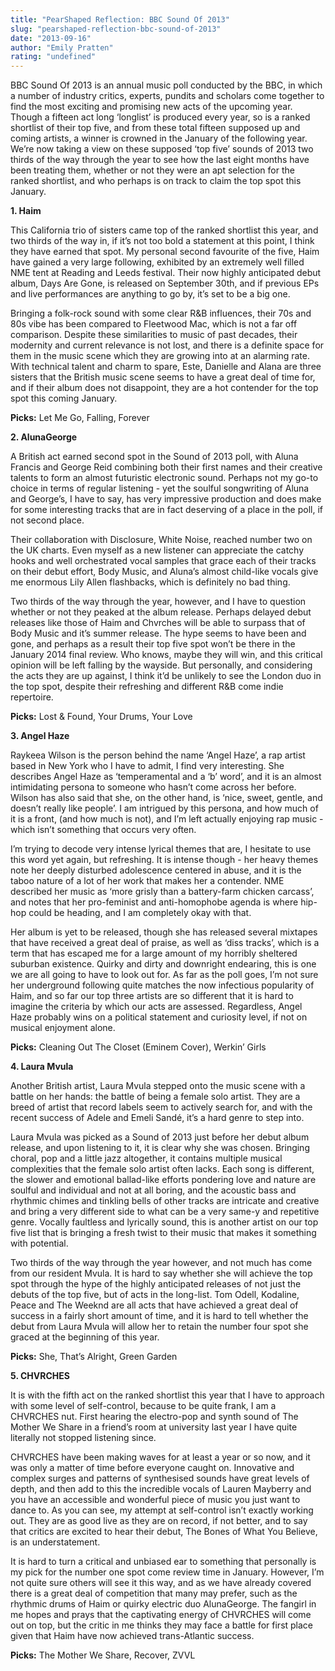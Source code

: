 ```yaml
---
title: "PearShaped Reflection: BBC Sound Of 2013"
slug: "pearshaped-reflection-bbc-sound-of-2013"
date: "2013-09-16"
author: "Emily Pratten"
rating: "undefined"
---
```


BBC Sound Of 2013 is an annual music poll conducted by the BBC, in which a number of industry critics, experts, pundits and scholars come together to find the most exciting and promising new acts of the upcoming year. Though a fifteen act long ‘longlist’ is produced every year, so is a ranked shortlist of their top five, and from these total fifteen supposed up and coming artists, a winner is crowned in the January of the following year. We’re now taking a view on these supposed ‘top five’ sounds of 2013 two thirds of the way through the year to see how the last eight months have been treating them, whether or not they were an apt selection for the ranked shortlist, and who perhaps is on track to claim the top spot this January.

**1\. Haim**

This California trio of sisters came top of the ranked shortlist this year, and two thirds of the way in, if it’s not too bold a statement at this point, I think they have earned that spot. My personal second favourite of the five, Haim have gained a very large following, exhibited by an extremely well filled NME tent at Reading and Leeds festival. Their now highly anticipated debut album, Days Are Gone, is released on September 30th, and if previous EPs and live performances are anything to go by, it’s set to be a big one.

Bringing a folk-rock sound with some clear R&B influences, their 70s and 80s vibe has been compared to Fleetwood Mac, which is not a far off comparison. Despite these similarities to music of past decades, their modernity and current relevance is not lost, and there is a definite space for them in the music scene which they are growing into at an alarming rate. With technical talent and charm to spare, Este, Danielle and Alana are three sisters that the British music scene seems to have a great deal of time for, and if their album does not disappoint, they are a hot contender for the top spot this coming January.

**Picks:** Let Me Go, Falling, Forever

**2\. AlunaGeorge**

A British act earned second spot in the Sound of 2013 poll, with Aluna Francis and George Reid combining both their first names and their creative talents to form an almost futuristic electronic sound. Perhaps not my go-to choice in terms of regular listening - yet the soulful songwriting of Aluna and George’s, I have to say, has very impressive production and does make for some interesting tracks that are in fact deserving of a place in the poll, if not second place.

Their collaboration with Disclosure, White Noise, reached number two on the UK charts. Even myself as a new listener can appreciate the catchy hooks and well orchestrated vocal samples that grace each of their tracks on their debut effort, Body Music, and Aluna’s almost child-like vocals give me enormous Lily Allen flashbacks, which is definitely no bad thing.

Two thirds of the way through the year, however, and I have to question whether or not they peaked at the album release. Perhaps delayed debut releases like those of Haim and Chvrches will be able to surpass that of Body Music and it’s summer release. The hype seems to have been and gone, and perhaps as a result their top five spot won’t be there in the January 2014 final review. Who knows, maybe they will win, and this critical opinion will be left falling by the wayside. But personally, and considering the acts they are up against, I think it’d be unlikely to see the London duo in the top spot, despite their refreshing and different R&B come indie repertoire.

**Picks:** Lost & Found, Your Drums, Your Love

**3\. Angel Haze**

Raykeea Wilson is the person behind the name ‘Angel Haze’, a rap artist based in New York who I have to admit, I find very interesting. She describes Angel Haze as ‘temperamental and a ‘b’ word’, and it is an almost intimidating persona to someone who hasn’t come across her before. Wilson has also said that she, on the other hand, is ‘nice, sweet, gentle, and doesn’t really like people’. I am intrigued by this persona, and how much of it is a front, (and how much is not), and I’m left actually enjoying rap music - which isn’t something that occurs very often.

I’m trying to decode very intense lyrical themes that are, I hesitate to use this word yet again, but refreshing. It is intense though - her heavy themes note her deeply disturbed adolescence centered in abuse, and it is the taboo nature of a lot of her work that makes her a contender. NME described her music as ‘more grisly than a battery-farm chicken carcass’, and notes that her pro-feminist and anti-homophobe agenda is where hip-hop could be heading, and I am completely okay with that.

Her album is yet to be released, though she has released several mixtapes that have received a great deal of praise, as well as ‘diss tracks’, which is a term that has escaped me for a large amount of my horribly sheltered suburban existence. Quirky and dirty and downright endearing, this is one we are all going to have to look out for. As far as the poll goes, I’m not sure her underground following quite matches the now infectious popularity of Haim, and so far our top three artists are so different that it is hard to imagine the criteria by which our acts are assessed. Regardless, Angel Haze probably wins on a political statement and curiosity level, if not on musical enjoyment alone.

**Picks:** Cleaning Out The Closet (Eminem Cover), Werkin’ Girls

**4\. Laura Mvula**

Another British artist, Laura Mvula stepped onto the music scene with a battle on her hands: the battle of being a female solo artist. They are a breed of artist that record labels seem to actively search for, and with the recent success of Adele and Emeli Sandé, it’s a hard genre to step into.

Laura Mvula was picked as a Sound of 2013 just before her debut album release, and upon listening to it, it is clear why she was chosen. Bringing choral, pop and a little jazz altogether, it contains multiple musical complexities that the female solo artist often lacks. Each song is different, the slower and emotional ballad-like efforts pondering love and nature are soulful and individual and not at all boring, and the acoustic bass and rhythmic chimes and tinkling bells of other tracks are intricate and creative and bring a very different side to what can be a very same-y and repetitive genre. Vocally faultless and lyrically sound, this is another artist on our top five list that is bringing a fresh twist to their music that makes it something with potential.

Two thirds of the way through the year however, and not much has come from our resident Mvula. It is hard to say whether she will achieve the top spot through the hype of the highly anticipated releases of not just the debuts of the top five, but of acts in the long-list. Tom Odell, Kodaline, Peace and The Weeknd are all acts that have achieved a great deal of success in a fairly short amount of time, and it is hard to tell whether the debut from Laura Mvula will allow her to retain the number four spot she graced at the beginning of this year.

**Picks:** She, That’s Alright, Green Garden

**5\. CHVRCHES**

It is with the fifth act on the ranked shortlist this year that I have to approach with some level of self-control, because to be quite frank, I am a CHVRCHES nut. First hearing the electro-pop and synth sound of The Mother We Share in a friend’s room at university last year I have quite literally not stopped listening since.

CHVRCHES have been making waves for at least a year or so now, and it was only a matter of time before everyone caught on. Innovative and complex surges and patterns of synthesised sounds have great levels of depth, and then add to this the incredible vocals of Lauren Mayberry and you have an accessible and wonderful piece of music you just want to dance to. As you can see, my attempt at self-control isn’t exactly working out. They are as good live as they are on record, if not better, and to say that critics are excited to hear their debut, The Bones of What You Believe, is an understatement.

It is hard to turn a critical and unbiased ear to something that personally is my pick for the number one spot come review time in January. However, I’m not quite sure others will see it this way, and as we have already covered there is a great deal of competition that many may prefer, such as the rhythmic drums of Haim or quirky electric duo AlunaGeorge. The fangirl in me hopes and prays that the captivating energy of CHVRCHES will come out on top, but the critic in me thinks they may face a battle for first place given that Haim have now achieved trans-Atlantic success.

**Picks:** The Mother We Share, Recover, ZVVL
